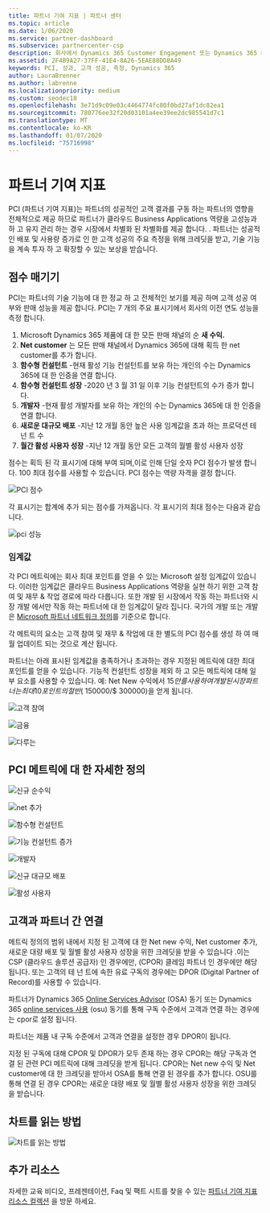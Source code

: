 ```yaml
---
title: 파트너 기여 지표 | 파트너 센터
ms.topic: article
ms.date: 1/06/2020
ms.service: partner-dashboard
ms.subservice: partnercenter-csp
description: 회사에서 Dynamics 365 Customer Engagement 또는 Dynamics 365 Finance and Operations를 수행하는 방법을 보여 주는 데이터
ms.assetid: 2F4B9A27-37FF-41E4-8A26-5EAE88DD8A49
keywords: PCI, 성과, 고객 성공, 측정, Dynamics 365
author: LauraBrenner
ms.author: labrenne
ms.localizationpriority: medium
ms.custom: seodec18
ms.openlocfilehash: 3e71d9c09e03c4464774fc80f0bd27af1dc82ea1
ms.sourcegitcommit: 780776ee32f20d03101a4ee39ee2dc985541d7c1
ms.translationtype: MT
ms.contentlocale: ko-KR
ms.lasthandoff: 01/07/2020
ms.locfileid: "75716998"
---
```

# <a name="partner-contribution-indicators"></a>파트너 기여 지표

PCI (파트너 기여 지표)는 파트너의 성공적인 고객 결과를 구동 하는 파트너의 영향을 전체적으로 제공 하므로 파트너가 클라우드 Business Applications 역량을 고성능과 하 고 유지 관리 하는 경우 시장에서 차별화 된 차별화를 제공 합니다. . 파트너는 성공적인 배포 및 사용량 증가로 인 한 고객 성공의 주요 측정을 위해 크레딧을 받고, 기술 기능을 계속 투자 하 고 확장할 수 있는 보상을 받습니다.

## <a name="scoring"></a>점수 매기기

PCI는 파트너의 기술 기능에 대 한 정교 하 고 전체적인 보기를 제공 하며 고객 성공 여부와 판매 성능을 제공 합니다. PCI는 7 개의 주요 표시기에서 회사의 이전 연도 성능을 측정 합니다.

1. Microsoft Dynamics 365 제품에 대 한 모든 판매 채널의 순 **새 수익.**
2. **Net customer** 는 모든 판매 채널에서 Dynamics 365에 대해 획득 한 net customer를 추가 합니다.
3. **함수형 컨설턴트** -현재 활성 기능 컨설턴트를 보유 하는 개인의 수는 Dynamics 365에 대 한 인증을 연결 합니다.
4. **함수형 컨설턴트 성장** -2020 년 3 월 31 일 이후 기능 컨설턴트의 수가 증가 합니다.
5. **개발자** -현재 활성 개발자를 보유 하는 개인의 수는 Dynamics 365에 대 한 인증을 연결 합니다.
6. **새로운 대규모 배포** -지난 12 개월 동안 높은 사용 임계값을 초과 하는 프로덕션 테 넌 트 수
7. **월간 활성 사용자 성장** -지난 12 개월 동안 모든 고객의 월별 활성 사용자 성장

점수는 획득 된 각 표시기에 대해 부여 되며,이로 인해 단일 숫자 PCI 점수가 발생 합니다. 100 최대 점수를 사용할 수 있습니다. PCI 점수는 역량 자격을 결정 합니다.

![PCI 점수](images/pcinew1.png)

각 표시기는 합계에 추가 되는 점수를 가져옵니다. 각 표시기의 최대 점수는 다음과 같습니다.

![pci 성능](images/pci/perfnew.png)

### <a name="thresholds"></a>임계값

각 PCI 메트릭에는 회사 최대 포인트를 얻을 수 있는 Microsoft 설정 임계값이 있습니다. 이러한 임계값은 클라우드 Business Applications 역량을 실현 하기 위한 고객 참여 및 재무 & 작업 경로에 따라 다릅니다. 또한 개발 된 시장에서 작동 하는 파트너와 시장 개발 에서만 작동 하는 파트너에 대 한 임계값이 달라 집니다.  국가의 개발 또는 개발은 [Microsoft 파트너 네트워크 정의](https://assets.microsoft.com/MPN-developed-and-emerging-countries-list.pdf)를 기준으로 합니다.

각 메트릭의 요소는 고객 참여 및 재무 & 작업에 대 한 별도의 PCI 점수를 생성 하 여 매월 업데이트 되는 것으로 계산 됩니다.

파트너는 아래 표시된 임계값을 충족하거나 초과하는 경우 지정된 메트릭에 대한 최대 포인트를 얻을 수 있습니다. 기능적 컨설턴트 성장을 제외 하 고 모든 메트릭에 대해 일부 요소를 사용할 수 있습니다. 예: Net New 수익에서 $15만를 사용 하 여 개발 된 시장 파트너는 최대 10 포인트의 절반 ($ 150000/$ 300000)을 얻게 됩니다. 

![고객 참여](images/pci/custengagethresh.png)

![금융](images/pci/table_2.png
)

![다루는](images/pci/table_3.png)

## <a name="detailed-definitions-of-pci-metrics"></a>PCI 메트릭에 대 한 자세한 정의

![신규 순수익](images/pci/netnewrevenue.png)

![net 추가](images/pci/netadds.png)

![함수형 컨설턴트](images/pci/funcconsult.png)

![기능 컨설턴트 증가](images/pci/funcgrowth2.png)

![개발자](images/pci/developers.png) 

![신규 대규모 배포](images/pci/largedeploy.png) 

![활성 사용자](images/pci/activeusers.png)



## <a name="customer-to-partner-association"></a>고객과 파트너 간 연결

메트릭 정의의 범위 내에서 지정 된 고객에 대 한 Net new 수익, Net customer 추가, 새로운 대량 배포 및 월별 활성 사용자 성장을 위한 크레딧을 받을 수 있습니다 .이는 CSP (클라우드 솔루션 공급자) 인 경우에만, (CPOR) 클레임 파트너 인 경우에만 해당 됩니다. 또는 고객의 테 넌 트에 속한 유료 구독의 경우에는 DPOR (Digital Partner of Record)를 사용할 수 있습니다.

파트너가 Dynamics 365 [Online Services Advisor](https://support.microsoft.com/en-us/help/4501560/online-services-advisor-osa-sell-incentives-faq) (OSA) 동기 또는 Dynamics 365 [online services 사용](https://support.microsoft.com/en-us/help/4489988/online-services-usage-osu-incentives-faq) (osu) 동기를 통해 구독 수준에서 고객과 연결 하는 경우에는 cpor로 설정 됩니다.

파트너는 제품 내 구독 수준에서 고객과 연결을 설정한 경우 DPOR이 됩니다.

지정 된 구독에 대해 CPOR 및 DPOR가 모두 존재 하는 경우 CPOR는 해당 구독과 연결 된 관련 PCI 메트릭에 대해 크레딧을 받게 됩니다. CPOR는 Net new 수익 및 Net customer에 대 한 크레딧을 받아서 OSA를 통해 연결 된 경우를 추가 합니다. OSU를 통해 연결 된 경우 CPOR는 새로운 대량 배포 및 월별 활성 사용자 성장을 위한 크레딧을 받습니다. 

## <a name="how-to-read-the-charts"></a>차트를 읽는 방법

![차트를 읽는 방법](images/pci/howto.png)

## <a name="additional-resources"></a>추가 리소스

자세한 교육 비디오, 프레젠테이션, Faq 및 팩트 시트를 찾을 수 있는 [파트너 기여 지표 리소스 컬렉션](https://aka.ms/pcilearn) 을 방문 하세요. 




